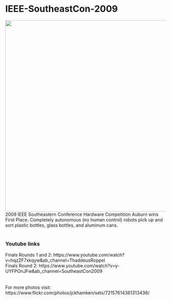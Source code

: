 # IEEE-SoutheastCon-2009

<img src="websitephoto.jpg" width="600"></img>
</br>
2009 IEEE Southeastern Conference Hardware Competition
Auburn wins First Place. Completely autonomous (no human control) robots pick up and sort plastic bottles, glass bottles, and aluminum cans. </br> </br>
<h3>Youtube links</h3>
Finals Rounds 1 and 2: https://www.youtube.com/watch?v=hqzZF7xkqyw&ab_channel=ThaddeusRoppel</br>
Finals Round 2: https://www.youtube.com/watch?v=y-UYFPOnJFw&ab_channel=SoutheastCon2009</br><br/>

<br/>
For more photos visit: https://www.flickr.com/photos/jckhamken/sets/72157614361313436/
